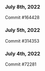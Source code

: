 ### July 8th, 2022

Commit #164428

### July 5th, 2022

Commit #314353


### July 4th, 2022

Commit #72281
